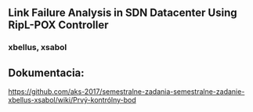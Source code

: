 ## Link Failure Analysis in SDN Datacenter Using RipL-POX Controller
### xbellus, xsabol 
## Dokumentacia:
https://github.com/aks-2017/semestralne-zadania-semestralne-zadanie-xbellus-xsabol/wiki/Prvý-kontrólny-bod
